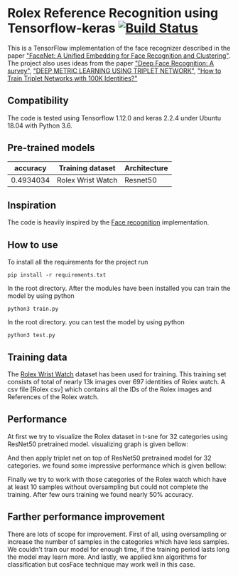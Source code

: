 # Rolex Reference Recognition using Tensorflow-keras [![Build Status][travis-image]][travis]

[travis-image]: http://travis-ci.org/davidsandberg/facenet.svg?branch=master
[travis]: http://travis-ci.org/davidsandberg/facenet

This is a TensorFlow implementation of the face recognizer described in the paper
["FaceNet: A Unified Embedding for Face Recognition and Clustering"](http://arxiv.org/abs/1503.03832). The project also uses ideas from the paper ["Deep Face Recognition: A survey"](https://arxiv.org/pdf/1804.06655.pdf), ["DEEP METRIC LEARNING USING TRIPLET NETWORK"](https://arxiv.org/pdf/1412.6622.pdf), ["How to Train Triplet Networks with 100K Identities?"](https://arxiv.org/pdf/1709.02940.pdf)

## Compatibility
The code is tested using Tensorflow 1.12.0 and keras 2.2.4 under Ubuntu 18.04 with Python 3.6.


## Pre-trained models
| accuracy | Training dataset | Architecture |
|--------------|------------------|-------------|
| 0.4934034        | Rolex Wrist Watch    | Resnet50|

## Inspiration
The code is heavily inspired by the [Face recognition](https://github.com/mjDelta/face-recognition-keras) implementation.

## How to use

To install all the requirements for the project run

	pip install -r requirements.txt

In the root directory. After the modules have been installed you can train the model by using python

	python3 train.py
	
In the root directory. you can test the model by using python

	python3 test.py	

## Training data
The [Rolex Wrist Watch](https://drive.google.com/file/d/14h6HSvRvcmU3tfWccJflhZngLb_5GdUl/view) dataset has been used for training. This training set consists of total of nearly 13k images over 697 identities of Rolex watch. A csv file [Rolex csv] which contains all the IDs of the Rolex images and References of the Rolex watch.


## Performance
At first we try to visualize the Rolex dataset in t-sne for 32 categories using ResNet50 pretrained model. visualizing graph is given bellow:

And then apply triplet net on top of ResNet50 pretrained model for 32 categories. we found some impressive performance which is given bellow:

Finally we try to work with those categories of the Rolex watch which have at least 10 samples without oversampling but could not complete the training. After few ours training we found nearly 50% accuracy. 

## Farther performance improvement
There are lots of scope for improvement. First of all, using oversampling or increase the number of samples in the categories which have less samples. We couldn't train our model for enough time, if the training period lasts long the model may learn more.  And lastly, we applied knn algorithms for classification but cosFace technique may work well in this case.

